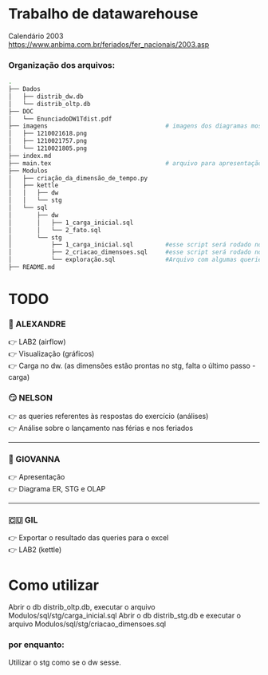 # Trabalho de datawarehouse

Calendário 2003
https://www.anbima.com.br/feriados/fer_nacionais/2003.asp

### Organização dos arquivos:
```sh
.
├── Dados
│   ├── distrib_dw.db
│   └── distrib_oltp.db
├── DOC
│   └── EnunciadoDW1Tdist.pdf
├── imagens                                 # imagens dos diagramas mostrados nas aulas
│   ├── 1210021618.png
│   ├── 1210021757.png
│   └── 1210021805.png
├── index.md
├── main.tex                                # arquivo para apresentação em LaTeX
├── Modulos
│   ├── criação_da_dimensão_de_tempo.py
│   ├── kettle
│   │   ├── dw
│   │   └── stg
│   └── sql
│       ├── dw
│       │   ├── 1_carga_inicial.sql
│       │   └── 2_fato.sql
│       └── stg 
│           ├── 1_carga_inicial.sql         #esse script será rodado no banco OLTP
│           ├── 2_criacao_dimensoes.sql     #esse script será rodado no banco STG
│           └── exploração.sql              #Arquivo com algumas queries para "análise expliratória"
├── README.md
```

# TODO

### :robot: ALEXANDRE
:point_right: LAB2 (airflow)    
:point_right: Visualização (gráficos)   
:point_right: Carga no dw. (as dimensões estão prontas no stg,
falta o último passo - carga)  

### :smirk: NELSON
:point_right: as queries referentes às respostas do exercício (análises)   
:point_right: Análise sobre o lançamento nas férias e nos feriados  

---

### :woman: GIOVANNA
:point_right: Apresentação  
:point_right: Diagrama ER, STG e OLAP  
  

---

### :cuba: GIL
:point_right: Exportar o resultado das queries para o excel   
:point_right: LAB2 (kettle)   


# Como utilizar
Abrir o db distrib_oltp.db, executar o arquivo Modulos/sql/stg/carga_inicial.sql
Abrir o db distrib_stg.db e executar o arquivo Modulos/sql/stg/criacao_dimensoes.sql

### por enquanto:
Utilizar o stg como se o dw sesse.  
